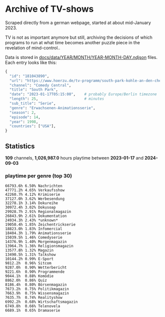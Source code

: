 # Archive of TV-shows

Scraped directly from a german webpage, started at about mid-January 2023.

TV is not as important anymore but still, archiving the decisions of which programs to run at what time
becomes another puzzle piece in the revelation of mind-control.. 

Data is stored in [docs/data/YEAR/MONTH/YEAR-MONTH-DAY.ndjson](docs/data/) files. 
Each entry looks like this:

```python
{
  "id": "181043890", 
  "url": "https://www.hoerzu.de/tv-programm/south-park-kohle-an-den-chefkoch/bid_181043890/", 
  "channel": "Comedy Central", 
  "title": "South Park", 
  "date": "2023-01-17T05:15:00",    # probably Europe/Berlin timezone 
  "length": 25,                     # minutes 
  "sub_title": "Serie", 
  "genre": "Erwachsenen-Animationsserie", 
  "season": 2, 
  "episode": 14, 
  "year": 1998, 
  "countries": ["USA"],
}
```

## Statistics

**109** channels, **1,026,987.0** hours playtime between **2023-01-17** and **2024-09-03**


### playtime per genre (top 30)

    66793.6h 6.50% Nachrichten
    47771.2h 4.65% Verkaufsshow
    42260.7h 4.12% Krimiserie
    37127.0h 3.62% Werbesendung
    32278.1h 3.14% Dokureihe
    30972.4h 3.02% Dokusoap
    29928.7h 2.91% Regionalmagazin
    26843.9h 2.61% Dokumentation
    24934.3h 2.43% *unknown*
    19050.4h 1.85% Zeichentrickserie
    18823.0h 1.83% Infomercial
    18404.3h 1.79% Animationsserie
    15039.5h 1.46% Comedyserie
    14376.9h 1.40% Morgenmagazin
    13964.7h 1.36% Religionsmagazin
    13577.8h 1.32% Magazin
    13490.5h 1.31% Talkshow
    10144.2h 0.99% E-Sport
    9812.2h  0.96% Sitcom
    9287.0h  0.90% Wetterbericht
    9221.6h  0.90% Programmende
    9044.1h  0.88% Komödie
    8862.0h  0.86% Quiz
    8186.4h  0.80% Börsenmagazin
    7673.2h  0.75% Politikmagazin
    7663.9h  0.75% Wissensmagazin
    7635.7h  0.74% Realityshow
    6992.2h  0.68% Wirtschaftsmagazin
    6749.8h  0.66% Telenovela
    6689.1h  0.65% Dramaserie
